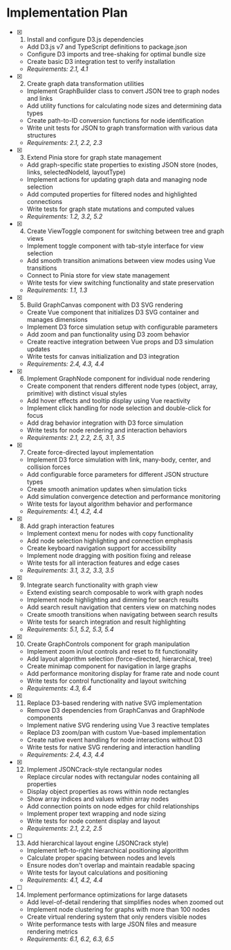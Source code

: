 # Implementation Plan

- [x] 1. Install and configure D3.js dependencies
  - Add D3.js v7 and TypeScript definitions to package.json
  - Configure D3 imports and tree-shaking for optimal bundle size
  - Create basic D3 integration test to verify installation
  - _Requirements: 2.1, 4.1_

- [x] 2. Create graph data transformation utilities
  - Implement GraphBuilder class to convert JSON tree to graph nodes and links
  - Add utility functions for calculating node sizes and determining data types
  - Create path-to-ID conversion functions for node identification
  - Write unit tests for JSON to graph transformation with various data structures
  - _Requirements: 2.1, 2.2, 2.3_

- [x] 3. Extend Pinia store for graph state management
  - Add graph-specific state properties to existing JSON store (nodes, links, selectedNodeId, layoutType)
  - Implement actions for updating graph data and managing node selection
  - Add computed properties for filtered nodes and highlighted connections
  - Write tests for graph state mutations and computed values
  - _Requirements: 1.2, 3.2, 5.2_

- [x] 4. Create ViewToggle component for switching between tree and graph views
  - Implement toggle component with tab-style interface for view selection
  - Add smooth transition animations between view modes using Vue transitions
  - Connect to Pinia store for view state management
  - Write tests for view switching functionality and state preservation
  - _Requirements: 1.1, 1.3_

- [x] 5. Build GraphCanvas component with D3 SVG rendering
  - Create Vue component that initializes D3 SVG container and manages dimensions
  - Implement D3 force simulation setup with configurable parameters
  - Add zoom and pan functionality using D3 zoom behavior
  - Create reactive integration between Vue props and D3 simulation updates
  - Write tests for canvas initialization and D3 integration
  - _Requirements: 2.4, 4.3, 4.4_

- [x] 6. Implement GraphNode component for individual node rendering
  - Create component that renders different node types (object, array, primitive) with distinct visual styles
  - Add hover effects and tooltip display using Vue reactivity
  - Implement click handling for node selection and double-click for focus
  - Add drag behavior integration with D3 force simulation
  - Write tests for node rendering and interaction behaviors
  - _Requirements: 2.1, 2.2, 2.5, 3.1, 3.5_

- [x] 7. Create force-directed layout implementation
  - Implement D3 force simulation with link, many-body, center, and collision forces
  - Add configurable force parameters for different JSON structure types
  - Create smooth animation updates when simulation ticks
  - Add simulation convergence detection and performance monitoring
  - Write tests for layout algorithm behavior and performance
  - _Requirements: 4.1, 4.2, 4.4_

- [x] 8. Add graph interaction features
  - Implement context menu for nodes with copy functionality
  - Add node selection highlighting and connection emphasis
  - Create keyboard navigation support for accessibility
  - Implement node dragging with position fixing and release
  - Write tests for all interaction features and edge cases
  - _Requirements: 3.1, 3.2, 3.3, 3.5_

- [x] 9. Integrate search functionality with graph view
  - Extend existing search composable to work with graph nodes
  - Implement node highlighting and dimming for search results
  - Add search result navigation that centers view on matching nodes
  - Create smooth transitions when navigating between search results
  - Write tests for search integration and result highlighting
  - _Requirements: 5.1, 5.2, 5.3, 5.4_

- [x] 10. Create GraphControls component for graph manipulation
  - Implement zoom in/out controls and reset to fit functionality
  - Add layout algorithm selection (force-directed, hierarchical, tree)
  - Create minimap component for navigation in large graphs
  - Add performance monitoring display for frame rate and node count
  - Write tests for control functionality and layout switching
  - _Requirements: 4.3, 6.4_

- [x] 11. Replace D3-based rendering with native SVG implementation
  - Remove D3 dependencies from GraphCanvas and GraphNode components
  - Implement native SVG rendering using Vue 3 reactive templates
  - Replace D3 zoom/pan with custom Vue-based implementation
  - Create native event handling for node interactions without D3
  - Write tests for native SVG rendering and interaction handling
  - _Requirements: 2.4, 4.3, 4.4_

- [x] 12. Implement JSONCrack-style rectangular nodes
  - Replace circular nodes with rectangular nodes containing all properties
  - Display object properties as rows within node rectangles
  - Show array indices and values within array nodes
  - Add connection points on node edges for child relationships
  - Implement proper text wrapping and node sizing
  - Write tests for node content display and layout
  - _Requirements: 2.1, 2.2, 2.5_

- [ ] 13. Add hierarchical layout engine (JSONCrack style)
  - Implement left-to-right hierarchical positioning algorithm
  - Calculate proper spacing between nodes and levels
  - Ensure nodes don't overlap and maintain readable spacing
  - Write tests for layout calculations and positioning
  - _Requirements: 4.1, 4.2, 4.4_

- [ ] 14. Implement performance optimizations for large datasets
  - Add level-of-detail rendering that simplifies nodes when zoomed out
  - Implement node clustering for graphs with more than 100 nodes
  - Create virtual rendering system that only renders visible nodes
  - Write performance tests with large JSON files and measure rendering metrics
  - _Requirements: 6.1, 6.2, 6.3, 6.5_
